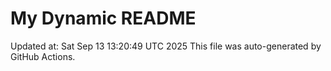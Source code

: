 # My Dynamic README
Updated at: Sat Sep 13 13:20:49 UTC 2025
This file was auto-generated by GitHub Actions.
